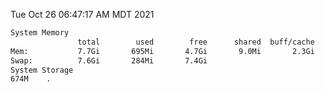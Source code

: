 Tue Oct 26 06:47:17 AM MDT 2021
```bash
System Memory
               total        used        free      shared  buff/cache   available
Mem:           7.7Gi       695Mi       4.7Gi       9.0Mi       2.3Gi       6.6Gi
Swap:          7.6Gi       284Mi       7.4Gi
System Storage
674M	.
```
